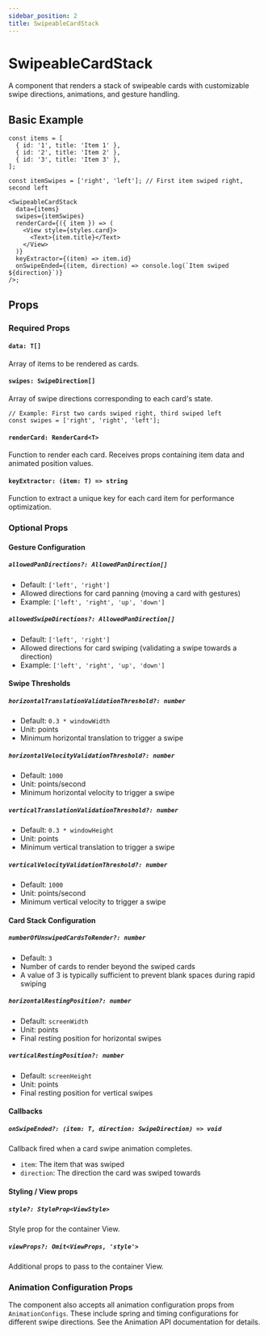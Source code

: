 ```yaml
---
sidebar_position: 2
title: SwipeableCardStack
---
```


# SwipeableCardStack

A component that renders a stack of swipeable cards with customizable swipe directions, animations, and gesture handling.

## Basic Example

```tsx
const items = [
  { id: '1', title: 'Item 1' },
  { id: '2', title: 'Item 2' },
  { id: '3', title: 'Item 3' },
];

const itemSwipes = ['right', 'left']; // First item swiped right, second left

<SwipeableCardStack
  data={items}
  swipes={itemSwipes}
  renderCard={({ item }) => (
    <View style={styles.card}>
      <Text>{item.title}</Text>
    </View>
  )}
  keyExtractor={(item) => item.id}
  onSwipeEnded={(item, direction) => console.log(`Item swiped ${direction}`)}
/>;
```

## Props

### Required Props

#### `data: T[]`

Array of items to be rendered as cards.

#### `swipes: SwipeDirection[]`

Array of swipe directions corresponding to each card's state.

```tsx
// Example: First two cards swiped right, third swiped left
const swipes = ['right', 'right', 'left'];
```

#### `renderCard: RenderCard<T>`

Function to render each card. Receives props containing item data and animated position values.

#### `keyExtractor: (item: T) => string`

Function to extract a unique key for each card item for performance optimization.

### Optional Props

#### Gesture Configuration

##### `allowedPanDirections?: AllowedPanDirection[]`

- Default: `['left', 'right']`
- Allowed directions for card panning (moving a card with gestures)
- Example: `['left', 'right', 'up', 'down']`

##### `allowedSwipeDirections?: AllowedPanDirection[]`

- Default: `['left', 'right']`
- Allowed directions for card swiping (validating a swipe towards a direction)
- Example: `['left', 'right', 'up', 'down']`

#### Swipe Thresholds

##### `horizontalTranslationValidationThreshold?: number`

- Default: `0.3 * windowWidth`
- Unit: points
- Minimum horizontal translation to trigger a swipe

##### `horizontalVelocityValidationThreshold?: number`

- Default: `1000`
- Unit: points/second
- Minimum horizontal velocity to trigger a swipe

##### `verticalTranslationValidationThreshold?: number`

- Default: `0.3 * windowHeight`
- Unit: points
- Minimum vertical translation to trigger a swipe

##### `verticalVelocityValidationThreshold?: number`

- Default: `1000`
- Unit: points/second
- Minimum vertical velocity to trigger a swipe

#### Card Stack Configuration

##### `numberOfUnswipedCardsToRender?: number`

- Default: `3`
- Number of cards to render beyond the swiped cards
- A value of 3 is typically sufficient to prevent blank spaces during rapid swiping

##### `horizontalRestingPosition?: number`

- Default: `screenWidth`
- Unit: points
- Final resting position for horizontal swipes

##### `verticalRestingPosition?: number`

- Default: `screenHeight`
- Unit: points
- Final resting position for vertical swipes

#### Callbacks

##### `onSwipeEnded?: (item: T, direction: SwipeDirection) => void`

Callback fired when a card swipe animation completes.

- `item`: The item that was swiped
- `direction`: The direction the card was swiped towards

#### Styling / View props

##### `style?: StyleProp<ViewStyle>`

Style prop for the container View.

##### `viewProps?: Omit<ViewProps, 'style'>`

Additional props to pass to the container View.

### Animation Configuration Props

The component also accepts all animation configuration props from `AnimationConfigs`. These include spring and timing configurations for different swipe directions. See the Animation API documentation for details.
